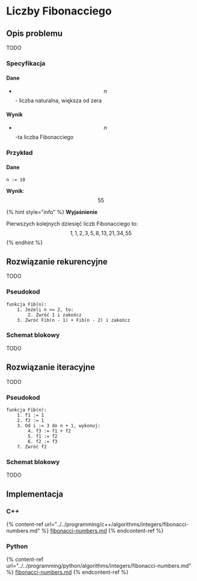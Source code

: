 # Liczby Fibonacciego

## Opis problemu

TODO

### Specyfikacja

#### Dane

* $$n$$ - liczba naturalna, większa od zera

#### Wynik

* $$n$$-ta liczba Fibonacciego

### Przykład

#### Dane

```
n := 10
```

**Wynik**: $$55$$ 

{% hint style="info" %}
**Wyjaśnienie**

Pierwszych kolejnych dziesięć liczb Fibonacciego to: $$1, 1, 2, 3, 5, 8, 13, 21, 34, 55$$ 
{% endhint %}

## Rozwiązanie rekurencyjne

TODO

### Pseudokod

```
funkcja Fib(n):
    1. Jeżeli n <= 2, to:
        2. Zwróć 1 i zakończ
    3. Zwróć Fib(n - 1) + Fib(n - 2) i zakończ
```

### Schemat blokowy

TODO

## Rozwiązanie iteracyjne

TODO

### Pseudokod

```
funkcja Fib(n):
    1. f1 := 1
    2. f2 := 1
    3. Od i := 3 do n + 1, wykonuj:
        4. f3 := f1 + f2
        5. f1 := f2
        6. f2 := f3
    7. Zwróć f2
```

### Schemat blokowy

TODO

## Implementacja

### C++

{% content-ref url="../../programming/c++/algorithms/integers/fibonacci-numbers.md" %}
[fibonacci-numbers.md](../../programming/c++/algorithms/integers/fibonacci-numbers.md)
{% endcontent-ref %}

### Python

{% content-ref url="../../programming/python/algorithms/integers/fibonacci-numbers.md" %}
[fibonacci-numbers.md](../../programming/python/algorithms/integers/fibonacci-numbers.md)
{% endcontent-ref %}

